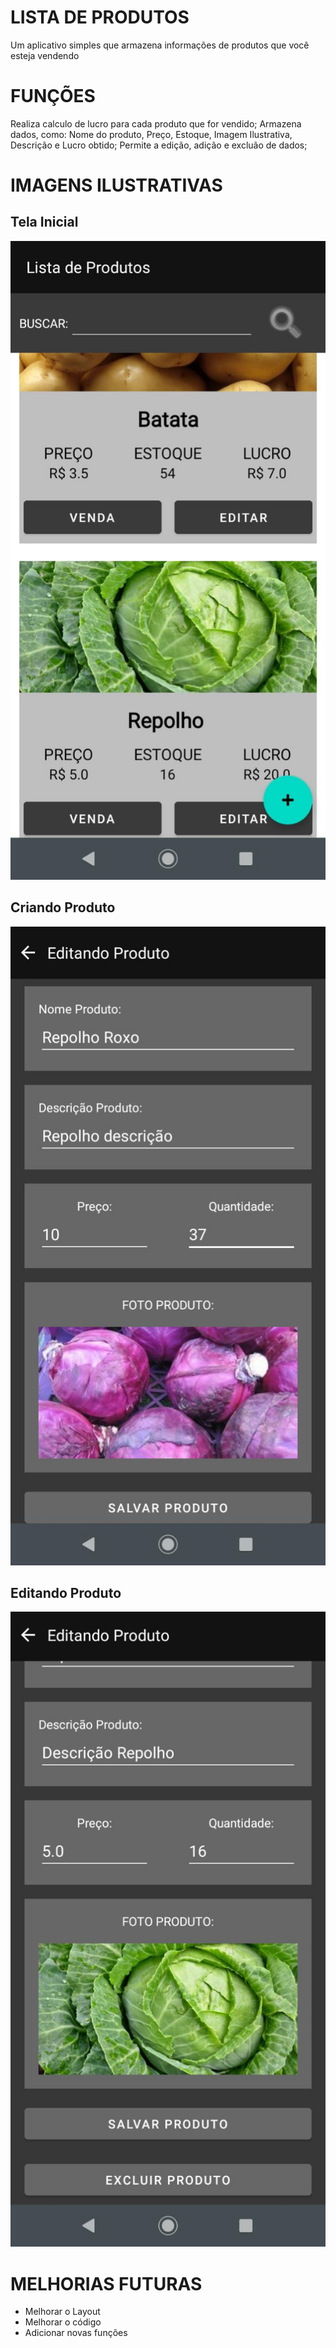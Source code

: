 # LISTA DE PRODUTOS

Um aplicativo simples que armazena informações de produtos que você esteja vendendo

# FUNÇÕES
Realiza calculo de lucro para cada produto que for vendido;
Armazena dados, como: Nome do produto, Preço, Estoque, Imagem Ilustrativa, Descrição e Lucro obtido;
Permite a edição, adição e excluão de dados;

# IMAGENS ILUSTRATIVAS
## Tela Inicial
![Tela Inicial](https://github.com/CardosofGui/projeto-sqlite/blob/main/print-app/back-3.jpeg)
## Criando Produto
![Tela Editando produto](https://github.com/CardosofGui/projeto-sqlite/blob/main/print-app/back-2.jpeg)
## Editando Produto
![Tela Criando produto](https://github.com/CardosofGui/projeto-sqlite/blob/main/print-app/back1.jpeg)

# MELHORIAS FUTURAS
* Melhorar o Layout
* Melhorar o código
* Adicionar novas funções
